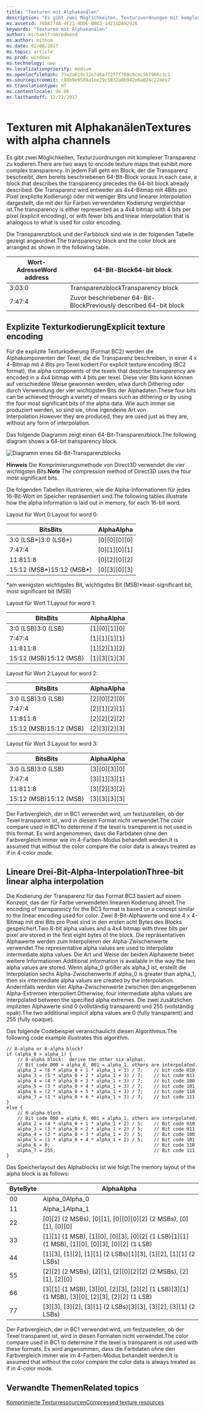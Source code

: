 ```yaml
---
title: "Texturen mit Alphakanälen"
description: "Es gibt zwei Möglichkeiten, Texturzuordnungen mit komplexer Transparenz zu kodieren."
ms.assetid: 768A774A-4F21-4DDE-B863-14211DA92926
keywords: "Texturen mit Alphakanälen"
author: michaelfromredmond
ms.author: mithom
ms.date: 02/08/2017
ms.topic: article
ms.prod: windows
ms.technology: uwp
ms.localizationpriority: medium
ms.openlocfilehash: 73a2a619c32e7d6a7f2fff768c9cec5b7986c3c1
ms.sourcegitcommit: c80b9e6589a1ee29c5032a0b942e6a024c224ea7
ms.translationtype: HT
ms.contentlocale: de-DE
ms.lasthandoff: 12/22/2017
---
```

# <a name="textures-with-alpha-channels"></a><span data-ttu-id="09c20-104">Texturen mit Alphakanälen</span><span class="sxs-lookup"><span data-stu-id="09c20-104">Textures with alpha channels</span></span>


<span data-ttu-id="09c20-105">Es gibt zwei Möglichkeiten, Texturzuordnungen mit komplexer Transparenz zu kodieren.</span><span class="sxs-lookup"><span data-stu-id="09c20-105">There are two ways to encode texture maps that exhibit more complex transparency.</span></span> <span data-ttu-id="09c20-106">In jedem Fall geht ein Block, der die Transparenz beschreibt, dem bereits beschriebenen 64-Bit-Block voraus.</span><span class="sxs-lookup"><span data-stu-id="09c20-106">In each case, a block that describes the transparency precedes the 64-bit block already described.</span></span> <span data-ttu-id="09c20-107">Die Transparenz wird entweder als 4x4-Bitmap mit 4Bits pro Pixel (explizite Kodierung) oder mit weniger Bits und linearer Interpolation dargestellt, die mit der für Farben verwendeten Kodierung vergleichbar ist.</span><span class="sxs-lookup"><span data-stu-id="09c20-107">The transparency is either represented as a 4x4 bitmap with 4 bits per pixel (explicit encoding), or with fewer bits and linear interpolation that is analogous to what is used for color encoding.</span></span>

<span data-ttu-id="09c20-108">Die Transparenzblock und der Farbblock sind wie in der folgenden Tabelle gezeigt angeordnet.</span><span class="sxs-lookup"><span data-stu-id="09c20-108">The transparency block and the color block are arranged as shown in the following table.</span></span>

| <span data-ttu-id="09c20-109">Wort-Adresse</span><span class="sxs-lookup"><span data-stu-id="09c20-109">Word address</span></span> | <span data-ttu-id="09c20-110">64-Bit-Block</span><span class="sxs-lookup"><span data-stu-id="09c20-110">64-bit block</span></span>                      |
|--------------|-----------------------------------|
| <span data-ttu-id="09c20-111">3:0</span><span class="sxs-lookup"><span data-stu-id="09c20-111">3:0</span></span>          | <span data-ttu-id="09c20-112">Transparenzblock</span><span class="sxs-lookup"><span data-stu-id="09c20-112">Transparency block</span></span>                |
| <span data-ttu-id="09c20-113">7:4</span><span class="sxs-lookup"><span data-stu-id="09c20-113">7:4</span></span>          | <span data-ttu-id="09c20-114">Zuvor beschriebener 64-Bit-Block</span><span class="sxs-lookup"><span data-stu-id="09c20-114">Previously described 64-bit block</span></span> |

 

## <a name="span-idexplicit-texture-encodingspanspan-idexplicit-texture-encodingspanspan-idexplicit-texture-encodingspanexplicit-texture-encoding"></a><span data-ttu-id="09c20-115"><span id="Explicit-Texture-Encoding"></span><span id="explicit-texture-encoding"></span><span id="EXPLICIT-TEXTURE-ENCODING"></span>Explizite Texturkodierung</span><span class="sxs-lookup"><span data-stu-id="09c20-115"><span id="Explicit-Texture-Encoding"></span><span id="explicit-texture-encoding"></span><span id="EXPLICIT-TEXTURE-ENCODING"></span>Explicit texture encoding</span></span>


<span data-ttu-id="09c20-116">Für die explizite Texturkodierung (Format BC2) werden die Alphakomponenten der Texel, die die Transparenz beschreiben, in einer 4 x 4-Bitmap mit 4 Bits pro Texel kodiert.</span><span class="sxs-lookup"><span data-stu-id="09c20-116">For explicit texture encoding (BC2 format), the alpha components of the texels that describe transparency are encoded in a 4x4 bitmap with 4 bits per texel.</span></span> <span data-ttu-id="09c20-117">Diese vier Bits kann können auf verschiedene Weise gewonnen werden, etwa durch Dithering oder durch Verwendung der vier wichtigsten Bits der Alphadaten.</span><span class="sxs-lookup"><span data-stu-id="09c20-117">These four bits can be achieved through a variety of means such as dithering or by using the four most significant bits of the alpha data.</span></span> <span data-ttu-id="09c20-118">Wie auch immer sie produziert werden, so sind sie, ohne irgendeine Art von Interpolation.</span><span class="sxs-lookup"><span data-stu-id="09c20-118">However they are produced, they are used just as they are, without any form of interpolation.</span></span>

<span data-ttu-id="09c20-119">Das folgende Diagramm zeigt einen 64-Bit-Transparenzblock.</span><span class="sxs-lookup"><span data-stu-id="09c20-119">The following diagram shows a 64-bit transparency block.</span></span>

![Diagramm eines 64-Bit-Transparenzblocks](images/colors4.png)

<span data-ttu-id="09c20-121">**Hinweis** Die Komprimierungsmethode von Direct3D verwendet die vier wichtigsten Bits.</span><span class="sxs-lookup"><span data-stu-id="09c20-121">**Note**   The compression method of Direct3D uses the four most significant bits.</span></span>

 

<span data-ttu-id="09c20-122">Die folgenden Tabellen illustrieren, wie die Alpha-Informationen für jedes 16-Bit-Wort im Speicher repräsentiert sind.</span><span class="sxs-lookup"><span data-stu-id="09c20-122">The following tables illustrate how the alpha information is laid out in memory, for each 16-bit word.</span></span>

<span data-ttu-id="09c20-123">Layout für Wort 0:</span><span class="sxs-lookup"><span data-stu-id="09c20-123">Layout for word 0:</span></span>

| <span data-ttu-id="09c20-124">Bits</span><span class="sxs-lookup"><span data-stu-id="09c20-124">Bits</span></span>          | <span data-ttu-id="09c20-125">Alpha</span><span class="sxs-lookup"><span data-stu-id="09c20-125">Alpha</span></span>      |
|---------------|------------|
| <span data-ttu-id="09c20-126">3:0 (LSB\*)</span><span class="sxs-lookup"><span data-stu-id="09c20-126">3:0 (LSB\*)</span></span>   | <span data-ttu-id="09c20-127">\[0\]\[0\]</span><span class="sxs-lookup"><span data-stu-id="09c20-127">\[0\]\[0\]</span></span> |
| <span data-ttu-id="09c20-128">7:4</span><span class="sxs-lookup"><span data-stu-id="09c20-128">7:4</span></span>           | <span data-ttu-id="09c20-129">\[0\]\[1\]</span><span class="sxs-lookup"><span data-stu-id="09c20-129">\[0\]\[1\]</span></span> |
| <span data-ttu-id="09c20-130">11:8</span><span class="sxs-lookup"><span data-stu-id="09c20-130">11:8</span></span>          | <span data-ttu-id="09c20-131">\[0\]\[2\]</span><span class="sxs-lookup"><span data-stu-id="09c20-131">\[0\]\[2\]</span></span> |
| <span data-ttu-id="09c20-132">15:12 (MSB\*)</span><span class="sxs-lookup"><span data-stu-id="09c20-132">15:12 (MSB\*)</span></span> | <span data-ttu-id="09c20-133">\[0\]\[3\]</span><span class="sxs-lookup"><span data-stu-id="09c20-133">\[0\]\[3\]</span></span> |

 

<span data-ttu-id="09c20-134">\*am wenigsten wichtigstes Bit, wichtigstes Bit (MSB)</span><span class="sxs-lookup"><span data-stu-id="09c20-134">\*least-significant bit, most significant bit (MSB)</span></span>

<span data-ttu-id="09c20-135">Layout für Wort 1:</span><span class="sxs-lookup"><span data-stu-id="09c20-135">Layout for word 1:</span></span>

| <span data-ttu-id="09c20-136">Bits</span><span class="sxs-lookup"><span data-stu-id="09c20-136">Bits</span></span>        | <span data-ttu-id="09c20-137">Alpha</span><span class="sxs-lookup"><span data-stu-id="09c20-137">Alpha</span></span>      |
|-------------|------------|
| <span data-ttu-id="09c20-138">3:0 (LSB)</span><span class="sxs-lookup"><span data-stu-id="09c20-138">3:0 (LSB)</span></span>   | <span data-ttu-id="09c20-139">\[1\]\[0\]</span><span class="sxs-lookup"><span data-stu-id="09c20-139">\[1\]\[0\]</span></span> |
| <span data-ttu-id="09c20-140">7:4</span><span class="sxs-lookup"><span data-stu-id="09c20-140">7:4</span></span>         | <span data-ttu-id="09c20-141">\[1\]\[1\]</span><span class="sxs-lookup"><span data-stu-id="09c20-141">\[1\]\[1\]</span></span> |
| <span data-ttu-id="09c20-142">11:8</span><span class="sxs-lookup"><span data-stu-id="09c20-142">11:8</span></span>        | <span data-ttu-id="09c20-143">\[1\]\[2\]</span><span class="sxs-lookup"><span data-stu-id="09c20-143">\[1\]\[2\]</span></span> |
| <span data-ttu-id="09c20-144">15:12 (MSB)</span><span class="sxs-lookup"><span data-stu-id="09c20-144">15:12 (MSB)</span></span> | <span data-ttu-id="09c20-145">\[1\]\[3\]</span><span class="sxs-lookup"><span data-stu-id="09c20-145">\[1\]\[3\]</span></span> |

 

<span data-ttu-id="09c20-146">Layout für Wort 2:</span><span class="sxs-lookup"><span data-stu-id="09c20-146">Layout for word 2:</span></span>

| <span data-ttu-id="09c20-147">Bits</span><span class="sxs-lookup"><span data-stu-id="09c20-147">Bits</span></span>        | <span data-ttu-id="09c20-148">Alpha</span><span class="sxs-lookup"><span data-stu-id="09c20-148">Alpha</span></span>      |
|-------------|------------|
| <span data-ttu-id="09c20-149">3:0 (LSB)</span><span class="sxs-lookup"><span data-stu-id="09c20-149">3:0 (LSB)</span></span>   | <span data-ttu-id="09c20-150">\[2\]\[0\]</span><span class="sxs-lookup"><span data-stu-id="09c20-150">\[2\]\[0\]</span></span> |
| <span data-ttu-id="09c20-151">7:4</span><span class="sxs-lookup"><span data-stu-id="09c20-151">7:4</span></span>         | <span data-ttu-id="09c20-152">\[2\]\[1\]</span><span class="sxs-lookup"><span data-stu-id="09c20-152">\[2\]\[1\]</span></span> |
| <span data-ttu-id="09c20-153">11:8</span><span class="sxs-lookup"><span data-stu-id="09c20-153">11:8</span></span>        | <span data-ttu-id="09c20-154">\[2\]\[2\]</span><span class="sxs-lookup"><span data-stu-id="09c20-154">\[2\]\[2\]</span></span> |
| <span data-ttu-id="09c20-155">15:12 (MSB)</span><span class="sxs-lookup"><span data-stu-id="09c20-155">15:12 (MSB)</span></span> | <span data-ttu-id="09c20-156">\[2\]\[3\]</span><span class="sxs-lookup"><span data-stu-id="09c20-156">\[2\]\[3\]</span></span> |

 

<span data-ttu-id="09c20-157">Layout für Wort 3:</span><span class="sxs-lookup"><span data-stu-id="09c20-157">Layout for word 3:</span></span>

| <span data-ttu-id="09c20-158">Bits</span><span class="sxs-lookup"><span data-stu-id="09c20-158">Bits</span></span>        | <span data-ttu-id="09c20-159">Alpha</span><span class="sxs-lookup"><span data-stu-id="09c20-159">Alpha</span></span>      |
|-------------|------------|
| <span data-ttu-id="09c20-160">3:0 (LSB)</span><span class="sxs-lookup"><span data-stu-id="09c20-160">3:0 (LSB)</span></span>   | <span data-ttu-id="09c20-161">\[3\]\[0\]</span><span class="sxs-lookup"><span data-stu-id="09c20-161">\[3\]\[0\]</span></span> |
| <span data-ttu-id="09c20-162">7:4</span><span class="sxs-lookup"><span data-stu-id="09c20-162">7:4</span></span>         | <span data-ttu-id="09c20-163">\[3\]\[1\]</span><span class="sxs-lookup"><span data-stu-id="09c20-163">\[3\]\[1\]</span></span> |
| <span data-ttu-id="09c20-164">11:8</span><span class="sxs-lookup"><span data-stu-id="09c20-164">11:8</span></span>        | <span data-ttu-id="09c20-165">\[3\]\[2\]</span><span class="sxs-lookup"><span data-stu-id="09c20-165">\[3\]\[2\]</span></span> |
| <span data-ttu-id="09c20-166">15:12 (MSB)</span><span class="sxs-lookup"><span data-stu-id="09c20-166">15:12 (MSB)</span></span> | <span data-ttu-id="09c20-167">\[3\]\[3\]</span><span class="sxs-lookup"><span data-stu-id="09c20-167">\[3\]\[3\]</span></span> |

 

<span data-ttu-id="09c20-168">Der Farbvergleich, der in BC1 verwendet wird, um festzustellen, ob der Texel transparent ist, wird in diesem Format nicht verwendet.</span><span class="sxs-lookup"><span data-stu-id="09c20-168">The color compare used in BC1 to determine if the texel is transparent is not used in this format.</span></span> <span data-ttu-id="09c20-169">Es wird angenommen, dass die Farbdaten ohne den Farbvergleich immer wie im 4-Farben-Modus behandelt werden.</span><span class="sxs-lookup"><span data-stu-id="09c20-169">It is assumed that without the color compare the color data is always treated as if in 4-color mode.</span></span>

## <a name="span-idthree-bit-linear-alpha-interpolationspanspan-idthree-bit-linear-alpha-interpolationspanspan-idthree-bit-linear-alpha-interpolationspanthree-bit-linear-alpha-interpolation"></a><span data-ttu-id="09c20-170"><span id="Three-Bit-Linear-Alpha-Interpolation"></span><span id="three-bit-linear-alpha-interpolation"></span><span id="THREE-BIT-LINEAR-ALPHA-INTERPOLATION"></span>Lineare Drei-Bit-Alpha-Interpolation</span><span class="sxs-lookup"><span data-stu-id="09c20-170"><span id="Three-Bit-Linear-Alpha-Interpolation"></span><span id="three-bit-linear-alpha-interpolation"></span><span id="THREE-BIT-LINEAR-ALPHA-INTERPOLATION"></span>Three-bit linear alpha interpolation</span></span>


<span data-ttu-id="09c20-171">Die Kodierung der Transparenz für das Format BC3 basiert auf einem Konzept, das der für Farbe verwendeten linearen Kodierung ähnelt.</span><span class="sxs-lookup"><span data-stu-id="09c20-171">The encoding of transparency for the BC3 format is based on a concept similar to the linear encoding used for color.</span></span> <span data-ttu-id="09c20-172">Zwei 8-Bit-Alphawerte und eine 4 x 4-Bitmap mit drei Bits pro Pixel sind in den ersten acht Bytes des Blocks gespeichert.</span><span class="sxs-lookup"><span data-stu-id="09c20-172">Two 8-bit alpha values and a 4x4 bitmap with three bits per pixel are stored in the first eight bytes of the block.</span></span> <span data-ttu-id="09c20-173">Die repräsentativen Alphawerte werden zum Interpolieren der Alpha-Zwischenwerte verwendet.</span><span class="sxs-lookup"><span data-stu-id="09c20-173">The representative alpha values are used to interpolate intermediate alpha values.</span></span> <span data-ttu-id="09c20-174">Die Art und Weise der beiden Alphawerte bietet weitere Informationen.</span><span class="sxs-lookup"><span data-stu-id="09c20-174">Additional information is available in the way the two alpha values are stored.</span></span> <span data-ttu-id="09c20-175">Wenn alpha\_0 größer als alpha\_1 ist, erstellt die Interpolation sechs Alpha-Zwischenwerte.</span><span class="sxs-lookup"><span data-stu-id="09c20-175">If alpha\_0 is greater than alpha\_1, then six intermediate alpha values are created by the interpolation.</span></span> <span data-ttu-id="09c20-176">Andernfalls werden vier Alpha-Zwischenwerte zwischen den angegebenen Alpha-Extremen interpoliert.</span><span class="sxs-lookup"><span data-stu-id="09c20-176">Otherwise, four intermediate alpha values are interpolated between the specified alpha extremes.</span></span> <span data-ttu-id="09c20-177">Die zwei zusätzlichen impliziten Alphawerte sind 0 (vollständig transparent) und 255 (vollständig opak).</span><span class="sxs-lookup"><span data-stu-id="09c20-177">The two additional implicit alpha values are 0 (fully transparent) and 255 (fully opaque).</span></span>

<span data-ttu-id="09c20-178">Das folgende Codebeispiel veranschaulicht diesen Algorithmus.</span><span class="sxs-lookup"><span data-stu-id="09c20-178">The following code example illustrates this algorithm.</span></span>

```
// 8-alpha or 6-alpha block?    
if (alpha_0 > alpha_1) {    
    // 8-alpha block:  derive the other six alphas.    
    // Bit code 000 = alpha_0, 001 = alpha_1, others are interpolated.
    alpha_2 = (6 * alpha_0 + 1 * alpha_1 + 3) / 7;    // bit code 010
    alpha_3 = (5 * alpha_0 + 2 * alpha_1 + 3) / 7;    // bit code 011
    alpha_4 = (4 * alpha_0 + 3 * alpha_1 + 3) / 7;    // bit code 100
    alpha_5 = (3 * alpha_0 + 4 * alpha_1 + 3) / 7;    // bit code 101
    alpha_6 = (2 * alpha_0 + 5 * alpha_1 + 3) / 7;    // bit code 110
    alpha_7 = (1 * alpha_0 + 6 * alpha_1 + 3) / 7;    // bit code 111  
}    
else {  
    // 6-alpha block.    
    // Bit code 000 = alpha_0, 001 = alpha_1, others are interpolated.
    alpha_2 = (4 * alpha_0 + 1 * alpha_1 + 2) / 5;    // Bit code 010
    alpha_3 = (3 * alpha_0 + 2 * alpha_1 + 2) / 5;    // Bit code 011
    alpha_4 = (2 * alpha_0 + 3 * alpha_1 + 2) / 5;    // Bit code 100
    alpha_5 = (1 * alpha_0 + 4 * alpha_1 + 2) / 5;    // Bit code 101
    alpha_6 = 0;                                      // Bit code 110
    alpha_7 = 255;                                    // Bit code 111
}
```

<span data-ttu-id="09c20-179">Das Speicherlayout des Alphablocks ist wie folgt:</span><span class="sxs-lookup"><span data-stu-id="09c20-179">The memory layout of the alpha block is as follows:</span></span>

| <span data-ttu-id="09c20-180">Byte</span><span class="sxs-lookup"><span data-stu-id="09c20-180">Byte</span></span> | <span data-ttu-id="09c20-181">Alpha</span><span class="sxs-lookup"><span data-stu-id="09c20-181">Alpha</span></span>                                                          |
|------|----------------------------------------------------------------|
| <span data-ttu-id="09c20-182">0</span><span class="sxs-lookup"><span data-stu-id="09c20-182">0</span></span>    | <span data-ttu-id="09c20-183">Alpha\_0</span><span class="sxs-lookup"><span data-stu-id="09c20-183">Alpha\_0</span></span>                                                       |
| <span data-ttu-id="09c20-184">1</span><span class="sxs-lookup"><span data-stu-id="09c20-184">1</span></span>    | <span data-ttu-id="09c20-185">Alpha\_1</span><span class="sxs-lookup"><span data-stu-id="09c20-185">Alpha\_1</span></span>                                                       |
| <span data-ttu-id="09c20-186">2</span><span class="sxs-lookup"><span data-stu-id="09c20-186">2</span></span>    | <span data-ttu-id="09c20-187">\[0\]\[2\] (2 MSBs), \[0\]\[1\], \[0\]\[0\]</span><span class="sxs-lookup"><span data-stu-id="09c20-187">\[0\]\[2\] (2 MSBs), \[0\]\[1\], \[0\]\[0\]</span></span>                    |
| <span data-ttu-id="09c20-188">3</span><span class="sxs-lookup"><span data-stu-id="09c20-188">3</span></span>    | <span data-ttu-id="09c20-189">\[1\]\[1\] (1 MSB), \[1\]\[0\], \[0\]\[3\], \[0\]\[2\] (1 LSB)</span><span class="sxs-lookup"><span data-stu-id="09c20-189">\[1\]\[1\] (1 MSB), \[1\]\[0\], \[0\]\[3\], \[0\]\[2\] (1 LSB)</span></span> |
| <span data-ttu-id="09c20-190">4</span><span class="sxs-lookup"><span data-stu-id="09c20-190">4</span></span>    | <span data-ttu-id="09c20-191">\[1\]\[3\], \[1\]\[2\], \[1\]\[1\] (2 LSBs)</span><span class="sxs-lookup"><span data-stu-id="09c20-191">\[1\]\[3\], \[1\]\[2\], \[1\]\[1\] (2 LSBs)</span></span>                    |
| <span data-ttu-id="09c20-192">5</span><span class="sxs-lookup"><span data-stu-id="09c20-192">5</span></span>    | <span data-ttu-id="09c20-193">\[2\]\[2\] (2 MSBs), \[2\]\[1\], \[2\]\[0\]</span><span class="sxs-lookup"><span data-stu-id="09c20-193">\[2\]\[2\] (2 MSBs), \[2\]\[1\], \[2\]\[0\]</span></span>                    |
| <span data-ttu-id="09c20-194">6</span><span class="sxs-lookup"><span data-stu-id="09c20-194">6</span></span>    | <span data-ttu-id="09c20-195">\[3\]\[1\] (1 MSB), \[3\]\[0\], \[2\]\[3\], \[2\]\[2\] (1 LSB)</span><span class="sxs-lookup"><span data-stu-id="09c20-195">\[3\]\[1\] (1 MSB), \[3\]\[0\], \[2\]\[3\], \[2\]\[2\] (1 LSB)</span></span> |
| <span data-ttu-id="09c20-196">7</span><span class="sxs-lookup"><span data-stu-id="09c20-196">7</span></span>    | <span data-ttu-id="09c20-197">\[3\]\[3\], \[3\]\[2\], \[3\]\[1\] (2 LSBs)</span><span class="sxs-lookup"><span data-stu-id="09c20-197">\[3\]\[3\], \[3\]\[2\], \[3\]\[1\] (2 LSBs)</span></span>                    |

 

<span data-ttu-id="09c20-198">Der Farbvergleich, der in BC1 verwendet wird, um festzustellen, ob der Texel transparent ist, wird in diesen Formaten nicht verwendet.</span><span class="sxs-lookup"><span data-stu-id="09c20-198">The color compare used in BC1 to determine if the texel is transparent is not used with these formats.</span></span> <span data-ttu-id="09c20-199">Es wird angenommen, dass die Farbdaten ohne den Farbvergleich immer wie im 4-Farben-Modus behandelt werden.</span><span class="sxs-lookup"><span data-stu-id="09c20-199">It is assumed that without the color compare the color data is always treated as if in 4-color mode.</span></span>

## <a name="span-idrelated-topicsspanrelated-topics"></a><span data-ttu-id="09c20-200"><span id="related-topics"></span>Verwandte Themen</span><span class="sxs-lookup"><span data-stu-id="09c20-200"><span id="related-topics"></span>Related topics</span></span>


[<span data-ttu-id="09c20-201">Komprimierte Texturressourcen</span><span class="sxs-lookup"><span data-stu-id="09c20-201">Compressed texture resources</span></span>](compressed-texture-resources.md)

 

 




